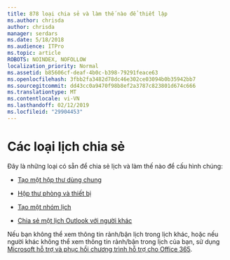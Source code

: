 ```yaml
---
title: 878 loại chia sẻ và làm thế nào để thiết lập
ms.author: chrisda
author: chrisda
manager: serdars
ms.date: 5/18/2018
ms.audience: ITPro
ms.topic: article
ROBOTS: NOINDEX, NOFOLLOW
localization_priority: Normal
ms.assetid: b85606cf-deaf-4b0c-b398-79291feace63
ms.openlocfilehash: 3fbb2fa3482d78dc46e302ce03094b0b35942bb7
ms.sourcegitcommit: dd43cc0a9470f98b8ef2a3787c823801d674c666
ms.translationtype: MT
ms.contentlocale: vi-VN
ms.lasthandoff: 02/12/2019
ms.locfileid: "29904453"
---
```

# <a name="types-of-calendar-sharing"></a>Các loại lịch chia sẻ

Đây là những loại có sẵn để chia sẻ lịch và làm thế nào để cấu hình chúng:
  
- [Tạo một hộp thư dùng chung](https://support.office.com/article/871a246d-3acd-4bba-948e-5de8be0544c9.aspx)
    
- [Hộp thư phòng và thiết bị](https://support.office.com/article/9f518a6d-1e2c-4d44-93f3-e19013a1552b.aspx)
    
- [Tạo một nhóm lịch](https://support.office.com/article/8385667b-d758-4489-a53f-f542dd01e6ff.aspx)
    
- [Chia sẻ một lịch Outlook với người khác](https://support.office.com/article/353ed2c1-3ec5-449d-8c73-6931a0adab88.aspx)
    
Nếu bạn không thể xem thông tin rảnh/bận lịch trong lịch khác, hoặc nếu người khác không thể xem thông tin rảnh/bận trong lịch của bạn, sử dụng [Microsoft hỗ trợ và phục hồi chương trình hỗ trợ cho Office 365](https://diagnostics.office.com/).
  

